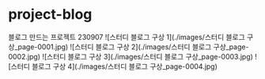 # project-blog
블로그 만드는 프로젝트
230907
![스터디 블로그 구상 1](./images/스터디 블로그 구상_page-0001.jpg)
![스터디 블로그 구상 2](./images/스터디 블로그 구상_page-0002.jpg)
![스터디 블로그 구상 3](./images/스터디 블로그 구상_page-0003.jpg)
![스터디 블로그 구상 4](./images/스터디 블로그 구상_page-0004.jpg)

